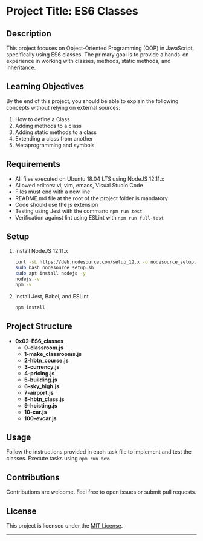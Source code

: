 # Project Title: ES6 Classes

## Description

This project focuses on Object-Oriented Programming (OOP) in JavaScript, specifically using ES6 classes. The primary goal is to provide a hands-on experience in working with classes, methods, static methods, and inheritance.

## Learning Objectives

By the end of this project, you should be able to explain the following concepts without relying on external sources:

1. How to define a Class
2. Adding methods to a class
3. Adding static methods to a class
4. Extending a class from another
5. Metaprogramming and symbols

## Requirements

- All files executed on Ubuntu 18.04 LTS using NodeJS 12.11.x
- Allowed editors: vi, vim, emacs, Visual Studio Code
- Files must end with a new line
- README.md file at the root of the project folder is mandatory
- Code should use the js extension
- Testing using Jest with the command `npm run test`
- Verification against lint using ESLint with `npm run full-test`

## Setup

1. Install NodeJS 12.11.x
   ```bash
   curl -sL https://deb.nodesource.com/setup_12.x -o nodesource_setup.sh
   sudo bash nodesource_setup.sh
   sudo apt install nodejs -y
   nodejs -v
   npm -v
   ```
2. Install Jest, Babel, and ESLint
   ```bash
   npm install
   ```

## Project Structure

- **0x02-ES6_classes**
  - **0-classroom.js**
  - **1-make_classrooms.js**
  - **2-hbtn_course.js**
  - **3-currency.js**
  - **4-pricing.js**
  - **5-building.js**
  - **6-sky_high.js**
  - **7-airport.js**
  - **8-hbtn_class.js**
  - **9-hoisting.js**
  - **10-car.js**
  - **100-evcar.js**

## Usage

Follow the instructions provided in each task file to implement and test the classes. Execute tasks using `npm run dev`.

## Contributions

Contributions are welcome. Feel free to open issues or submit pull requests.

## License

This project is licensed under the [MIT License](LICENSE).

---
